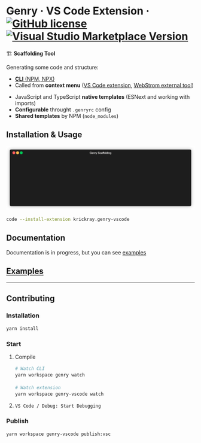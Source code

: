 # Genry &middot; VS Code Extension &middot; [![GitHub license](https://img.shields.io/badge/license-MIT-blue.svg)](https://github.com/KrickRay/genry/blob/master/LICENSE) [![Visual Studio Marketplace Version](https://img.shields.io/visual-studio-marketplace/v/krickray.genry-vscode?label=vs%20code%20extension)](https://marketplace.visualstudio.com/items?itemName=krickray.genry-vscode)

🏗️ **Scaffolding Tool**

Generating some code and structure:

-   [**CLI** (NPM, NPX)](https://www.npmjs.com/package/genry)
-   Called from **context menu** ([VS Code extension](https://marketplace.visualstudio.com/items?itemName=krickray.genry-vscode), [WebStrom external tool](https://www.jetbrains.com/help/webstorm/configuring-third-party-tools.html))

*   JavaScript and TypeScript **native templates** (ESNext and working with imports)
*   **Configurable** throught `.genryrc` config
*   **Shared templates** by NPM (`node_modules`)

## Installation & Usage

![Sample](sample.gif)

```sh
code --install-extension krickray.genry-vscode
```

## Documentation

Documentation is in progress, but you can see [examples](https://github.com/KrickRay/genry/tree/master/packages/examples)

## [Examples](https://github.com/KrickRay/genry/tree/master/packages/examples)

---

## Contributing

### Installation

```sh
yarn install
```

### Start

1. Compile

    ```sh
    # Watch CLI
    yarn workspace genry watch

    # Watch extension
    yarn workspace genry-vscode watch
    ```

1. `VS Code / Debug: Start Debugging`

### Publish

```sh
yarn workspace genry-vscode publish:vsc
```
